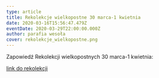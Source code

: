 ```yaml
---
type: article
title: Rekolekcje wielkopostne 30 marca-1 kwietnia
date: 2020-03-16T15:56:47.479Z
eventDate: 2020-03-29T22:00:00.000Z
author: parafia wesoła
cover: rekolekcje_wielkopostne.png
---
```

Zapowiedź Rekolekcji wielkopostnych 30 marca-1 kwietnia:

[link do rekolekcji](https://www.youtube.com/watch?v=OS7PbwWqMPY&t=10s)
